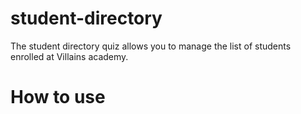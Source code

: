 # student-directory

The student directory quiz allows you to manage the list of students enrolled at Villains academy.

# How to use #
